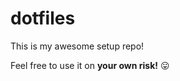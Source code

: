 # dotfiles
This is my awesome setup repo!

Feel free to use it on **your own risk!** :stuck_out_tongue:
